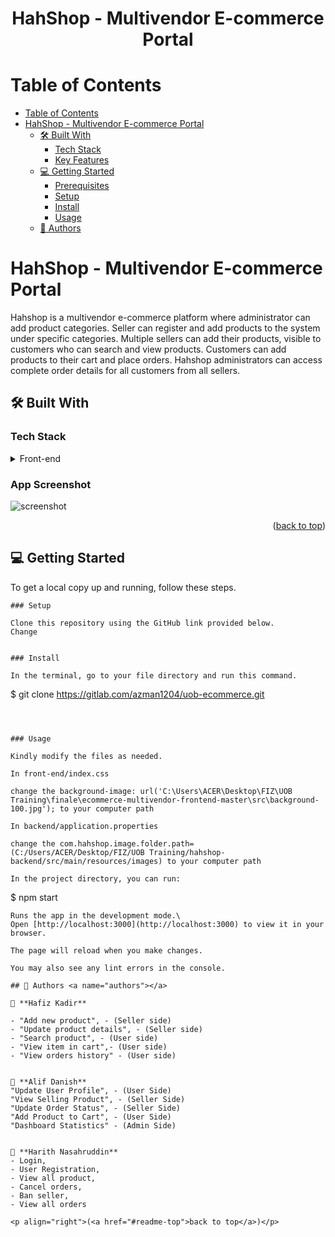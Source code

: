 <a name="readme-top"></a>

<h1 align='center'> HahShop - Multivendor E-commerce Portal </h1>


# Table of Contents

- [Table of Contents](#-table-of-contents)
- [ HahShop - Multivendor E-commerce Portal](#-about-project-)
  - [🛠 Built With ](#-built-with-)
    - [Tech Stack ](#tech-stack-)
    - [Key Features ](#key-features-)
  - [💻 Getting Started ](#-getting-started-)
    - [Prerequisites](#prerequisites)
    - [Setup](#setup)
    - [Install](#install)
    - [Usage](#usage)
  - [👥 Authors ](#-authors-)
  
 

<!-- PROJECT DESCRIPTION -->

# HahShop - Multivendor E-commerce Portal <a name="about-project"></a>

Hahshop is a multivendor e-commerce platform where administrator can add product categories.  Seller can register and add products to the system under specific categories. Multiple sellers can add their products, visible to customers who can search and view products. Customers can add products to their cart and place orders. Hahshop administrators can access complete order details for all customers from all sellers.

## 🛠 Built With <a name="built-with"></a>

### Tech Stack <a name="tech-stack"></a>


<details>
  <summary>Front-end</summary>
  <ul>
    <li><a href="https://reactjs.org/">React.js</a></li>
  </ul>
  <summary>Back-end</summary>
  <ul>
    <li><a href="https://spring.io/projects/spring-boot">SpringBoot</a></li>
  </ul>
</details>

### App Screenshot
![screenshot](https://gitlab.com/azman1204/uob-ecommerce/-/raw/main/hahlandingpage.png)


<p align="right">(<a href="#readme-top">back to top</a>)</p>

<!-- GETTING STARTED -->

## 💻 Getting Started <a name="getting-started"></a>


To get a local copy up and running, follow these steps.


```
### Setup

Clone this repository using the GitHub link provided below.
Change


### Install

In the terminal, go to your file directory and run this command.

```
$ git clone https://gitlab.com/azman1204/uob-ecommerce.git
```



### Usage

Kindly modify the files as needed.

In front-end/index.css

change the background-image: url('C:\Users\ACER\Desktop\FIZ\UOB Training\finale\ecommerce-multivendor-frontend-master\src\background-100.jpg'); to your computer path

In backend/application.properties

change the com.hahshop.image.folder.path=(C:/Users/ACER/Desktop/FIZ/UOB Training/hahshop-backend/src/main/resources/images) to your computer path

In the project directory, you can run:
```
$ npm start
```
Runs the app in the development mode.\
Open [http://localhost:3000](http://localhost:3000) to view it in your browser.

The page will reload when you make changes.

You may also see any lint errors in the console.

## 👥 Authors <a name="authors"></a>

👤 **Hafiz Kadir**

- "Add new product", - (Seller side)
- "Update product details", - (Seller side)
- "Search product", - (User side)
- "View item in cart",- (User side)
- "View orders history" - (User side)


👤 **Alif Danish**
"Update User Profile", - (User Side)
"View Selling Product", - (Seller Side)
"Update Order Status", - (Seller Side)
"Add Product to Cart", - (User Side)
"Dashboard Statistics" - (Admin Side)


👤 **Harith Nasahruddin**
- Login,
- User Registration,
- View all product,
- Cancel orders,
- Ban seller,
- View all orders

<p align="right">(<a href="#readme-top">back to top</a>)</p>